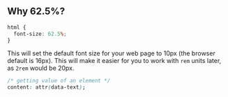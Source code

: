 ## Why 62.5%?

```css
html {
  font-size: 62.5%;
}
```

This will set the default font size for your web page to 10px (the browser default is 16px).
This will make it easier for you to work with `rem` units later, as `2rem` would be 20px.

```css
/* getting value of an element */
content: attr(data-text);
```